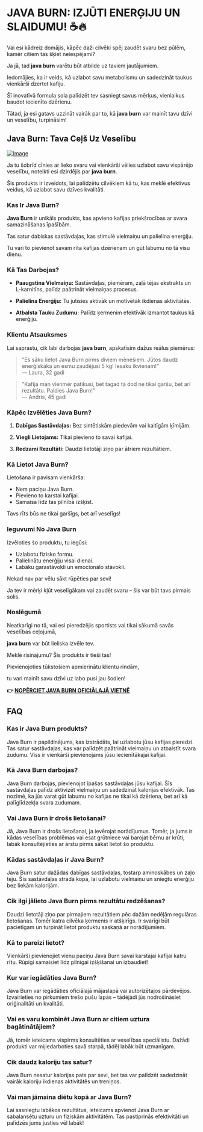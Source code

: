 # JAVA BURN: IZJŪTI ENERĢIJU UN SLAIDUMU! ☕🔥

Vai esi kādreiz domājis, kāpēc daži cilvēki spēj zaudēt svaru bez pūlēm, kamēr citiem tas šķiet neiespējami? 

Ja jā, tad **java burn** varētu būt atbilde uz taviem jautājumiem. 

Iedomājies, ka ir veids, kā uzlabot savu metabolismu un sadedzināt taukus vienkārši dzertot kafiju. 

Šī inovatīvā formula sola palīdzēt tev sasniegt savus mērķus, vienlaikus baudot iecienīto dzērienu. 

Tātad, ja esi gatavs uzzināt vairāk par to, kā **java burn** var mainīt tavu dzīvi un veselību, turpināsim!

## Java Burn: Tava Ceļš Uz Veselību

[![Image](https://morningcoffeeritual.net/images/javaburn-shakes.png)](https://gchaffi.com/D4SnjRQQ)

Ja tu šobrīd cīnies ar lieko svaru vai vienkārši vēlies uzlabot savu vispārējo veselību, noteikti esi dzirdējis par **java burn**. 

Šis produkts ir izveidots, lai palīdzētu cilvēkiem kā tu, kas meklē efektīvus veidus, kā uzlabot savu dzīves kvalitāti. 

### Kas Ir Java Burn?

**Java Burn** ir unikāls produkts, kas apvieno kafijas priekšrocības ar svara samazināšanas īpašībām. 

Tas satur dabiskas sastāvdaļas, kas stimulē vielmaiņu un palielina enerģiju.

Tu vari to pievienot savam rīta kafijas dzērienam un gūt labumu no tā visu dienu.

### Kā Tas Darbojas?

- **Paaugstina Vielmaiņu:** Sastāvdaļas, piemēram, zaļā tējas ekstrakts un L-karnitīns, palīdz paātrināt vielmaiņas procesus.
  
- **Palielina Enerģiju:** Tu jutīsies aktīvāk un motivētāk ikdienas aktivitātēs.

- **Atbalsta Tauku Zudumu:** Palīdz ķermenim efektīvāk izmantot taukus kā enerģiju.

### Klientu Atsauksmes

Lai saprastu, cik labi darbojas **java burn**, apskatīsim dažus reālus piemērus:

> "Es sāku lietot Java Burn pirms diviem mēnešiem. 
> Jūtos daudz enerģiskāka un esmu zaudējusi 5 kg! 
> Iesaku ikvienam!"  
> — Laura, 32 gadi

> "Kafija man vienmēr patikusi, bet tagad tā dod ne tikai garšu, bet arī rezultātu. 
> Paldies Java Burn!"  
> — Andris, 45 gadi

### Kāpēc Izvēlēties Java Burn?

1. **Dabīgas Sastāvdaļas:** Bez sintētiskām piedevām vai kaitīgām ķīmijām.
   
2. **Viegli Lietojams:** Tikai pievieno to savai kafijai.
   
3. **Redzami Rezultāti:** Daudzi lietotāji ziņo par ātriem rezultātiem.

### Kā Lietot Java Burn?

Lietošana ir pavisam vienkārša:

- Ņem paciņu Java Burn.
- Pievieno to karstai kafijai.
- Samaisa līdz tas pilnībā izšķīst.

Tavs rīts būs ne tikai garšīgs, bet arī veselīgs!

### Ieguvumi No Java Burn

Izvēloties šo produktu, tu iegūsi:

- Uzlabotu fizisko formu.
- Palielinātu enerģiju visai dienai.
- Labāku garastāvokli un emocionālo stāvokli.

Nekad nav par vēlu sākt rūpēties par sevi! 

Ja tev ir mērķi kļūt veselīgākam vai zaudēt svaru – šis var būt tavs pirmais solis.

### Noslēgumā

Neatkarīgi no tā, vai esi pieredzējis sportists vai tikai sākumā savās veselības ceļojumā,

**java burn** var būt lieliska izvēle tev. 

Meklē risinājumu? Šis produkts ir tieši tas!

Pievienojoties tūkstošiem apmierinātu klientu rindām,

tu vari mainīt savu dzīvi uz labo pusi jau šodien!



**👉 [NOPĒRCIET JAVA BURN OFICIĀLAJĀ VIETNĒ](https://gchaffi.com/D4SnjRQQ)**

## FAQ

### Kas ir Java Burn produkts?
Java Burn ir papildinājums, kas izstrādāts, lai uzlabotu jūsu kafijas pieredzi. Tas satur sastāvdaļas, kas var palīdzēt paātrināt vielmaiņu un atbalstīt svara zudumu. Viss ir vienkārši pievienojams jūsu iecienītākajai kafijai.

### Kā Java Burn darbojas?
Java Burn darbojas, pievienojot īpašas sastāvdaļas jūsu kafijai. Šīs sastāvdaļas palīdz aktivizēt vielmaiņu un sadedzināt kalorijas efektīvāk. Tas nozīmē, ka jūs varat gūt labumu no kafijas ne tikai kā dzēriena, bet arī kā palīglīdzekļa svara zudumam.

### Vai Java Burn ir drošs lietošanai?
Jā, Java Burn ir drošs lietošanai, ja ievērojat norādījumus. Tomēr, ja jums ir kādas veselības problēmas vai esat grūtniece vai barojat bērnu ar krūti, labāk konsultējieties ar ārstu pirms sākat lietot šo produktu.

### Kādas sastāvdaļas ir Java Burn?
Java Burn satur dažādas dabīgas sastāvdaļas, tostarp aminoskābes un zaļo tēju. Šīs sastāvdaļas strādā kopā, lai uzlabotu vielmaiņu un sniegtu enerģiju bez liekām kalorijām.

### Cik ilgi jālieto Java Burn pirms rezultātu redzēšanas?
Daudzi lietotāji ziņo par pirmajiem rezultātiem pēc dažām nedēļām regulāras lietošanas. Tomēr katra cilvēka ķermenis ir atšķirīgs. Ir svarīgi būt pacietīgam un turpināt lietot produktu saskaņā ar norādījumiem.

### Kā to pareizi lietot?
Vienkārši pievienojiet vienu paciņu Java Burn savai karstajai kafijai katru rītu. Rūpīgi samaisiet līdz pilnīgai izšķīšanai un izbaudiet!

### Kur var iegādāties Java Burn?
Java Burn var iegādāties oficiālajā mājaslapā vai autorizētajos pārdevējos. Izvairieties no pirkumiem trešo pušu lapās – tādējādi jūs nodrošināsiet oriģinalitāti un kvalitāti.

### Vai es varu kombinēt Java Burn ar citiem uztura bagātinātājiem?
Jā, tomēr ieteicams vispirms konsultēties ar veselības speciālistu. Dažādi produkti var mijiedarboties savā starpā, tādēļ labāk būt uzmanīgam.

### Cik daudz kaloriju tas satur?
Java Burn nesatur kalorijas pats par sevi, bet tas var palīdzēt sadedzināt vairāk kaloriju ikdienas aktivitātēs un treniņos.

### Vai man jāmaina diētu kopā ar Java Burn?
Lai sasniegtu labākos rezultātus, ieteicams apvienot Java Burn ar sabalansētu uzturu un fiziskām aktivitātēm. Tas pastiprinās efektivitāti un palīdzēs jums justies vēl labāk!